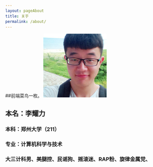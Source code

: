 ```yaml
---
layout: pageAbout
title: 关于
permalink: /about/
---
```


##前端菜鸟一枚。
![My helpful screenshot](/images/my.jpg)

## 本名：李耀力

### 本科：郑州大学（211）

### 专业：计算机科学与技术

### 大三计科男、美腿控、民谣狗、摇滚迷、RAP粉、旋律金属党、




